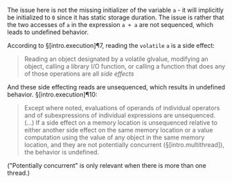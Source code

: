 The issue here is not the missing initializer of the variable `a` - it will implicitly be initialized to `0` since it has static storage duration. The issue is rather that the two accesses of `a` in the expression `a + a` are not sequenced, which leads to undefined behavior.

According to §[intro.execution]¶7, reading the `volatile` `a` is a side effect:
> Reading an object designated by a volatile glvalue, modifying an object, calling a library I/O function, or calling a function that does any of those operations are all *side effects*

And these side effecting reads are unsequenced, which results in undefined behavior. §[intro.execution]¶10:
> Except where noted, evaluations of operands of individual operators and of subexpressions of individual expressions are unsequenced.
> (...)
> If a side effect on a memory location is unsequenced relative to either another side effect on the same memory location or a value computation using the value of any object in the same memory location, and they are not potentially concurrent (§[intro.multithread]), the behavior is undefined.

("Potentially concurrent" is only relevant when there is more than one thread.)